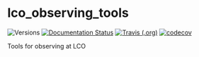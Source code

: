 # lco_observing_tools

![Versions](https://img.shields.io/badge/python->3.7-blue)
[![Documentation Status](https://readthedocs.org/projects/sdss-lco_observing_tools/badge/?version=latest)](https://sdss-lco_observing_tools.readthedocs.io/en/latest/?badge=latest)
[![Travis (.org)](https://img.shields.io/travis/sdss/lco_observing_tools)](https://travis-ci.org/sdss/lco_observing_tools)
[![codecov](https://codecov.io/gh/sdss/lco_observing_tools/branch/main/graph/badge.svg)](https://codecov.io/gh/sdss/lco_observing_tools)

Tools for observing at LCO
